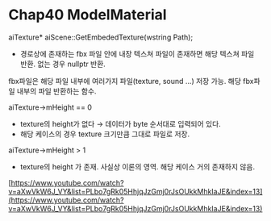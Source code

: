 # Chap40 ModelMaterial

aiTexture* aiScene::GetEmbededTexture(wstring Path);

- 경로상에 존재하는 fbx 파일 안에 내장 텍스쳐 파일이 존재하면 해당 텍스쳐 파일 반환. 없는 경우 nullptr 반환.

fbx파일은 해당 파일 내부에 여러가지 파일(texture, sound …) 저장 가능. 해당 fbx파일 내부의 파일 반환하는 함수.

aiTexture→mHeight == 0

- texture의 height가 없다 → 데이터가 byte 순서대로 입력되어 있다.
- 해당 케이스의 경우 texture 크기만큼 그대로 파일로 저장.

aiTexture→mHeight > 1

- texture의 height 가 존재. 사실상 이론의 영역. 해당 케이스 거의 존재하지 않음.

[https://www.youtube.com/watch?v=aXwVkW6J_VY&list=PLbo7gRk05HhjqJzGmj0rJsOUkkMhkIaJE&index=13](https://www.youtube.com/watch?v=aXwVkW6J_VY&list=PLbo7gRk05HhjqJzGmj0rJsOUkkMhkIaJE&index=13)